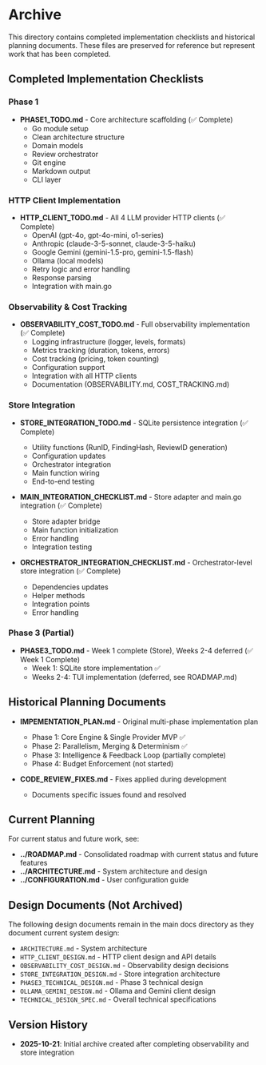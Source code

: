 # Archive

This directory contains completed implementation checklists and historical planning documents. These files are preserved for reference but represent work that has been completed.

## Completed Implementation Checklists

### Phase 1
- **PHASE1_TODO.md** - Core architecture scaffolding (✅ Complete)
  - Go module setup
  - Clean architecture structure
  - Domain models
  - Review orchestrator
  - Git engine
  - Markdown output
  - CLI layer

### HTTP Client Implementation
- **HTTP_CLIENT_TODO.md** - All 4 LLM provider HTTP clients (✅ Complete)
  - OpenAI (gpt-4o, gpt-4o-mini, o1-series)
  - Anthropic (claude-3-5-sonnet, claude-3-5-haiku)
  - Google Gemini (gemini-1.5-pro, gemini-1.5-flash)
  - Ollama (local models)
  - Retry logic and error handling
  - Response parsing
  - Integration with main.go

### Observability & Cost Tracking
- **OBSERVABILITY_COST_TODO.md** - Full observability implementation (✅ Complete)
  - Logging infrastructure (logger, levels, formats)
  - Metrics tracking (duration, tokens, errors)
  - Cost tracking (pricing, token counting)
  - Configuration support
  - Integration with all HTTP clients
  - Documentation (OBSERVABILITY.md, COST_TRACKING.md)

### Store Integration
- **STORE_INTEGRATION_TODO.md** - SQLite persistence integration (✅ Complete)
  - Utility functions (RunID, FindingHash, ReviewID generation)
  - Configuration updates
  - Orchestrator integration
  - Main function wiring
  - End-to-end testing

- **MAIN_INTEGRATION_CHECKLIST.md** - Store adapter and main.go integration (✅ Complete)
  - Store adapter bridge
  - Main function initialization
  - Error handling
  - Integration testing

- **ORCHESTRATOR_INTEGRATION_CHECKLIST.md** - Orchestrator-level store integration (✅ Complete)
  - Dependencies updates
  - Helper methods
  - Integration points
  - Error handling

### Phase 3 (Partial)
- **PHASE3_TODO.md** - Week 1 complete (Store), Weeks 2-4 deferred (✅ Week 1 Complete)
  - Week 1: SQLite store implementation ✅
  - Weeks 2-4: TUI implementation (deferred, see ROADMAP.md)

## Historical Planning Documents

- **IMPEMENTATION_PLAN.md** - Original multi-phase implementation plan
  - Phase 1: Core Engine & Single Provider MVP ✅
  - Phase 2: Parallelism, Merging & Determinism ✅
  - Phase 3: Intelligence & Feedback Loop (partially complete)
  - Phase 4: Budget Enforcement (not started)

- **CODE_REVIEW_FIXES.md** - Fixes applied during development
  - Documents specific issues found and resolved

## Current Planning

For current status and future work, see:
- **../ROADMAP.md** - Consolidated roadmap with current status and future features
- **../ARCHITECTURE.md** - System architecture and design
- **../CONFIGURATION.md** - User configuration guide

## Design Documents (Not Archived)

The following design documents remain in the main docs directory as they document current system design:
- `ARCHITECTURE.md` - System architecture
- `HTTP_CLIENT_DESIGN.md` - HTTP client design and API details
- `OBSERVABILITY_COST_DESIGN.md` - Observability design decisions
- `STORE_INTEGRATION_DESIGN.md` - Store integration architecture
- `PHASE3_TECHNICAL_DESIGN.md` - Phase 3 technical design
- `OLLAMA_GEMINI_DESIGN.md` - Ollama and Gemini client design
- `TECHNICAL_DESIGN_SPEC.md` - Overall technical specifications

## Version History

- **2025-10-21**: Initial archive created after completing observability and store integration
